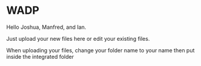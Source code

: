 # WADP

Hello Joshua, Manfred, and Ian. 

Just upload your new files here or edit your existing files.

When uploading your files, change your folder name to your name then put inside the integrated folder
